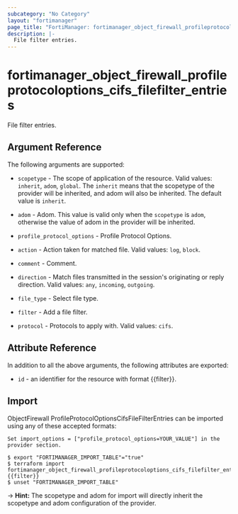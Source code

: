 ```yaml
---
subcategory: "No Category"
layout: "fortimanager"
page_title: "FortiManager: fortimanager_object_firewall_profileprotocoloptions_cifs_filefilter_entries"
description: |-
  File filter entries.
---
```


# fortimanager_object_firewall_profileprotocoloptions_cifs_filefilter_entries
File filter entries.

## Argument Reference


The following arguments are supported:

* `scopetype` - The scope of application of the resource. Valid values: `inherit`, `adom`, `global`. The `inherit` means that the scopetype of the provider will be inherited, and adom will also be inherited. The default value is `inherit`.
* `adom` - Adom. This value is valid only when the `scopetype` is `adom`, otherwise the value of adom in the provider will be inherited.
* `profile_protocol_options` - Profile Protocol Options.

* `action` - Action taken for matched file. Valid values: `log`, `block`.

* `comment` - Comment.
* `direction` - Match files transmitted in the session's originating or reply direction. Valid values: `any`, `incoming`, `outgoing`.

* `file_type` - Select file type.
* `filter` - Add a file filter.
* `protocol` - Protocols to apply with. Valid values: `cifs`.



## Attribute Reference

In addition to all the above arguments, the following attributes are exported:
* `id` - an identifier for the resource with format {{filter}}.

## Import

ObjectFirewall ProfileProtocolOptionsCifsFileFilterEntries can be imported using any of these accepted formats:
```
Set import_options = ["profile_protocol_options=YOUR_VALUE"] in the provider section.

$ export "FORTIMANAGER_IMPORT_TABLE"="true"
$ terraform import fortimanager_object_firewall_profileprotocoloptions_cifs_filefilter_entries.labelname {{filter}}
$ unset "FORTIMANAGER_IMPORT_TABLE"
```
-> **Hint:** The scopetype and adom for import will directly inherit the scopetype and adom configuration of the provider.
